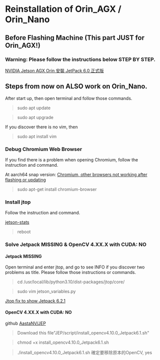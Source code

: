 # Reinstallation of Orin_AGX / Orin_Nano 
## Before Flashing Machine (This part JUST for Orin_AGX!)
### Warning: Please follow the instructions below STEP BY STEP.
[NVIDIA Jetson AGX Orin 安裝 JetPack 6.0 正式版](https://blog.cavedu.com/2024/08/10/jetson-agx-orin-jp6-install/)

## Steps from now on ALSO work on Orin_Nano.

After start up, then open terminal and follow those commands.
>sudo apt update

>sudo apt upgrade

If you discover there is no vim, then
>sudo apt install vim

### Debug Chromium Web Browser

If you find there is a problem when opening Chromium, follow the instruction and command.

At aarch64 snap version:
[Chromium, other browsers not working after flashing or updating](https://forums.developer.nvidia.com/t/chromium-other-browsers-not-working-after-flashing-or-updating-heres-why-and-quick-fix/338891)

>sudo apt-get install chromium-browser

### Install jtop

Follow the instruction and command.

[jetson-stats](https://rnext.it/jetson_stats/)

>reboot

### Solve Jetpack MISSING & OpenCV 4.XX.X with CUDA: NO


#### Jetpack MISSING
Open terminal and enter jtop, and go to see INFO if you discover two problems as title. Please follow those instructions or commands.

>cd /usr/local/lib/python3.10/dist-packages/jtop/core/

>sudo vim jetson_variables.py

[Jtop fix to show Jetpack 6.2.1](https://forums.developer.nvidia.com/t/jtop-fix-to-show-jetpack-6-2-1/339404/1)

#### OpenCV 4.XX.X with CUDA: NO

github [AastaNV/JEP](https://github.com/AastaNV/JEP/blob/master/script/install_opencv4.10.0_Jetpack6.1.sh)

>Download this file"JEP/script/install_opencv4.10.0_Jetpack6.1.sh"

>chmod +x install_opencv4.10.0_Jetpack6.1.sh

>./install_opencv4.10.0_Jetpack6.1.sh
確定要移除原本的OpenCV, yes




